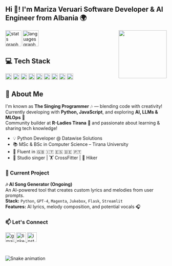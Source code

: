 <h2 align="left"><b>Hi 👋! I'm Mariza Veruari Software Developer & AI Engineer from Albania 🌍</b></h2>

  <img src="https://github-readme-stats.vercel.app/api?username=marizaveruari&hide_title=false&hide_rank=false&show_icons=true&include_all_commits=true&count_private=true&disable_animations=false&theme=dracula&locale=en&hide_border=false" height="50" alt="stats graph" />
  <img src="https://github-readme-stats.vercel.app/api/top-langs?username=marizaveruari&locale=en&hide_title=false&layout=compact&card_width=320&langs_count=6&theme=dracula&hide_border=false" height="50" alt="languages graph" />
</div>
<img align="right" height="150" src="https://media.giphy.com/media/QssGEmpkyEOhBCb7e1/giphy.gif" />


<h2>💻 Tech Stack</h2>

<div>
  <img src="https://cdn.jsdelivr.net/gh/devicons/devicon/icons/python/python-original.svg" height="20" alt="python logo" />
  <img src="https://cdn.jsdelivr.net/gh/devicons/devicon/icons/javascript/javascript-original.svg" height="20" alt="javascript logo" />
  
  <img src="https://cdn.jsdelivr.net/gh/devicons/devicon/icons/vuejs/vuejs-original.svg" height="20" alt="vuejs logo" />
 
  <img src="https://cdn.jsdelivr.net/gh/devicons/devicon/icons/react/react-original.svg" height="20" alt="react logo" />
   <img src="https://cdn.jsdelivr.net/gh/devicons/devicon/icons/html5/html5-original.svg" height="20" alt="html5 logo" />
   <img src="https://cdn.jsdelivr.net/gh/devicons/devicon/icons/css3/css3-original.svg" height="20" alt="css3 logo" />
   <img src="https://cdn.jsdelivr.net/gh/devicons/devicon/icons/php/php-original.svg" height="20" alt="php logo" />
   <img src="https://cdn.jsdelivr.net/gh/devicons/devicon/icons/mysql/mysql-original.svg" height="20" alt="mysql logo" />
   <img src="https://cdn.jsdelivr.net/gh/devicons/devicon/icons/wordpress/wordpress-plain.svg" height="20" alt="wordpress logo" />
</div>

<h2>🎤 About Me</h2>

I'm known as **The Singing Programmer** 🎶 — blending code with creativity!  
Currently developing with **Python, JavaScript**, and exploring **AI, LLMs & MLOps** 🤖  
Community builder at **R-Ladies Tirana** 💜 and passionate about learning & sharing tech knowledge!

- 💡 Python Developer @ Datawise Solutions  
- 📚 MSc & BSc in Computer Science – Tirana University  
- 🧠 Fluent in 🇬🇧 🇮🇹 🇪🇸 🇩🇪 🇵🇹  
- 🎤 Studio singer | 🏋️ CrossFitter | 🥾 Hiker

###

### 🧪 Current Project

**🎶 AI Song Generator (Ongoing)**  
An AI-powered tool that creates custom lyrics and melodies from user prompts.  
**Stack:** `Python`, `GPT-4`, `Magenta`, `Jukebox`, `Flask`, `Streamlit`  
**Features:** AI lyrics, melody composition, and potential vocals 🎧

###

### 📫 Let's Connect

<div align="left">
  <a href="mailto:marveruari@gmail.com" target="_blank">
    <img src="https://img.shields.io/static/v1?message=Gmail&logo=gmail&label=&color=D14836&logoColor=white&labelColor=&style=for-the-badge" height="30" alt="gmail" />
  </a>
  <a href="https://www.linkedin.com/in/marizaveruari" target="_blank">
    <img src="https://img.shields.io/static/v1?message=LinkedIn&logo=linkedin&label=&color=0077B5&logoColor=white&labelColor=&style=for-the-badge" height="30" alt="linkedin" />
  </a>
  <a href="https://www.instagram.com/" target="_blank">
    <img src="https://img.shields.io/static/v1?message=Instagram&logo=instagram&label=&color=E4405F&logoColor=white&labelColor=&style=for-the-badge" height="30" alt="instagram" />
  </a>
</div>

###

<br clear="both" />

<img src="https://raw.githubusercontent.com/maurodesouza/maurodesouza/output/snake.svg" alt="Snake animation" />

###
